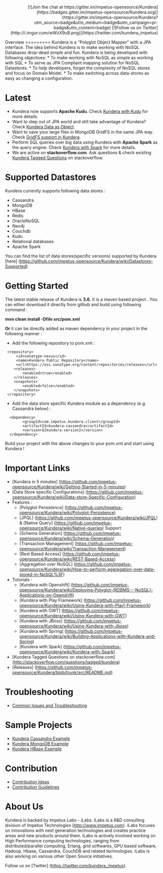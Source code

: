  <p align="right">[![Join the chat at https://gitter.im/impetus-opensource/Kundera](https://badges.gitter.im/impetus-opensource/Kundera.svg)](https://gitter.im/impetus-opensource/Kundera?utm_source=badge&utm_medium=badge&utm_campaign=pr-badge&utm_content=badge) [![Follow us on Twitter](http://i.imgur.com/wWzX9uB.png)](https://twitter.com/kundera_impetus) </p>
 Overview
=========
Kundera is a "Polyglot Object Mapper" with a JPA interface. The idea behind Kundera is to make working with NoSQL Databases drop-dead simple and fun. Kundera is being developed with following objectives:
* To make working with NoSQL as simple as working with SQL
* To serve as JPA Compliant mapping solution for NoSQL Datastores.
*	To help developers, forget the complexity of NoSQL stores and focus on Domain Model.
*	To make switching across data-stores as easy as changing a configuration.

Latest 
======
* Kundera now supports **Apache Kudu**. Check [Kundera with Kudu](https://github.com/impetus-opensource/Kundera/wiki/Kundera-with-Kudu) for more details.
* Want to step out of JPA world and still take advantage of Kundera? Check [Kundera Data as Object](https://github.com/impetus-opensource/Kundera/wiki/Kundera-Data-As-Object).
* Want to save your large files in MongoDB GridFS in the same JPA way. Check [GridFS support in Kundera](https://github.com/impetus-opensource/Kundera/wiki/GridFS-support-with-Kundera-MongoDB).
* Perform SQL queries over big data using Kundera with **Apache Spark** as the query engine. Check [Kundera with Spark](https://github.com/impetus-opensource/Kundera/wiki/Kundera-with-Spark) for more details. 
* We are active on **stackoverflow.com**. Ask questions & check existing [Kundera Tagged Questions](http://stackoverflow.com/questions/tagged/kundera) on stackoverflow. 


Supported Datastores 
=====================
Kundera currently supports following data stores :
*  Cassandra
*  MongoDB
*  HBase
*  Redis
*  OracleNoSQL
*  Neo4j
*  Couchdb
*  Kudu
*  Relational databases
*  Apache Spark
  
You can find the list of data stores(specific versions) supported by Kundera [here] (https://github.com/impetus-opensource/Kundera/wiki/Datastores-Supported).

Getting Started
===============
The latest stable release of Kundera is <b>3.6</b>.
It is a maven based project . You can either download it directly from github and build using following command :

<b>mvn clean install -Dfile src/pom.xml </b>

<b>Or</b> it can be directly added as maven dependency in your project in the following manner :
 
  * Add the following repository to pom.xml :
   
   ```
    <repository>
        <id>sonatype-nexus</id>
        <name>Kundera Public Repository</name>
        <url>https://oss.sonatype.org/content/repositories/releases</url>
       <releases>
           <enabled>true</enabled>
       </releases>
       <snapshots>
           <enabled>false</enabled>
       </snapshots>
    </repository>
   ```
  
  * Add the data store specific Kundera module as a dependency (e.g. Cassandra below) :
  
  ```
    <dependency>
          <groupId>com.impetus.kundera.client</groupId>
          <artifactId>kundera-cassandra</artifactId>
          <version>${kundera.version}</version>
    </dependency>
  ```

Build your project with the above changes to your pom.xml and start using Kundera !



Important Links
===============
* [Kundera in 5 minutes] (https://github.com/impetus-opensource/Kundera/wiki/Getting-Started-in-5-minutes)
* [Data Store specific Configurations] (https://github.com/impetus-opensource/Kundera/wiki/Data-store-Specific-Configuration)
* Features :
   * [Polyglot Persistence] (https://github.com/impetus-opensource/Kundera/wiki/Polyglot-Persistence)
   * [JPQL] (https://github.com/impetus-opensource/Kundera/wiki/JPQL) & [Native Query] (https://github.com/impetus-opensource/Kundera/wiki/Native-queries) Support
   * [Schema Generation] (https://github.com/impetus-opensource/Kundera/wiki/Schema-Generation)
   * [Transaction Management] (https://github.com/impetus-opensource/Kundera/wiki/Transaction-Management)
   * [Rest Based Access] (https://github.com/impetus-opensource/Kundera/wiki/REST-Based-Access)
   * [Aggregation over NoSQL] (https://github.com/impetus-opensource/Kundera/wiki/How-to-perform-aggregation-over-data-stored-in-NoSQL%3F)
* Tutorials :
   * [Kundera with Openshift] (https://github.com/impetus-opensource/Kundera/wiki/Deploying-Polyglot-(RDBMS---NoSQL)-Applications-on-Openshift)
   * [Kundera with Play Framework] (https://github.com/impetus-opensource/Kundera/wiki/Using-Kundera-with-Play!-Framework)
   * [Kundera with GWT] (https://github.com/impetus-opensource/Kundera/wiki/Using-Kundera-with-GWT)
   * [Kundera with JBoss] (https://github.com/impetus-opensource/Kundera/wiki/Using-Kundera-with-Jboss)
   * [Kundera with Spring] (https://github.com/impetus-opensource/Kundera/wiki/Building-Applications-with-Kundera-and-Spring)
   * [Kundera with Spark] (https://github.com/impetus-opensource/Kundera/wiki/Kundera-with-Spark)
* [Kundera Tagged Questions on stackoverflow.com] (http://stackoverflow.com/questions/tagged/kundera)
* [Releases] (https://github.com/impetus-opensource/Kundera/blob/trunk/src/README.md)

Troubleshooting
===============
* [Common Issues and Troubleshooting](https://github.com/impetus-opensource/Kundera/wiki/Common-Issues-and-Troubleshooting)

Sample Projects
===============



* [Kundera Cassandra Example](https://github.com/impetus-opensource/Kundera/blob/trunk/examples/basic-examples/downloadables/kundera-cassandra-example.zip?raw=true)
* [Kundera MongoDB Example](https://github.com/impetus-opensource/Kundera/blob/trunk/examples/basic-examples/downloadables/kundera-mongodb-example.zip?raw=true)
* [Kundera HBase Example](https://github.com/impetus-opensource/Kundera/blob/trunk/examples/basic-examples/downloadables/kundera-hbase-example.zip?raw=true)

Contribution
============
* [Contribution Ideas](https://github.com/impetus-opensource/Kundera/wiki/How-to-Contribute#contribution-ideas)
* [Contribution Guidelines](https://github.com/impetus-opensource/Kundera/wiki/How-to-Contribute#contribution-guidelines)

About Us
========
Kundera is backed by Impetus Labs - iLabs. iLabs is a R&D consulting division of Impetus Technologies (http://www.impetus.com). iLabs focuses on innovations with next generation technologies and creates practice areas and new products around them. iLabs is actively involved working on High Performance computing technologies, ranging from distributed/parallel computing, Erlang, grid softwares, GPU based software, Hadoop, Hbase, Cassandra, CouchDB and related technologies. iLabs is also working on various other Open Source initiatives.

Follow us on [Twitter] (https://twitter.com/kundera_impetus).
